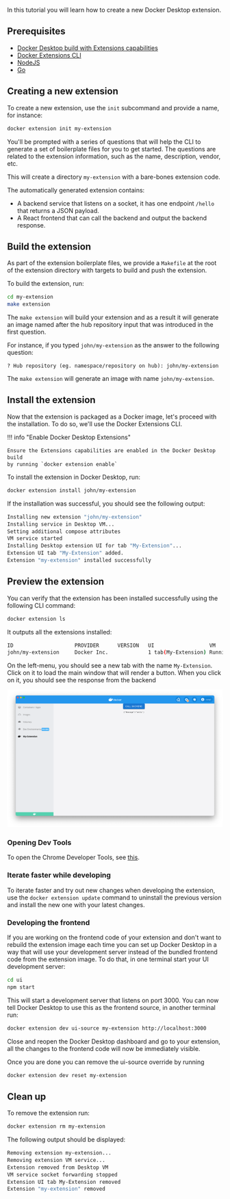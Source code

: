 In this tutorial you will learn how to create a new Docker Desktop extension.

## Prerequisites

- [Docker Desktop build with Extensions capabilities](https://github.com/docker/extensions-sdk/releases/)
- [Docker Extensions CLI](https://github.com/docker/extensions-sdk/releases/)
- [NodeJS](https://nodejs.org)
- [Go](https://go.dev/dl/)

## Creating a new extension

To create a new extension, use the `init` subcommand and provide a name, for instance:

```bash
docker extension init my-extension
```

You'll be prompted with a series of questions that will help the CLI to generate a set of boilerplate files for you to get started. The questions are related to the extension information, such as the name, description, vendor, etc.

This will create a directory `my-extension` with a bare-bones extension code.

The automatically generated extension contains:

- A backend service that listens on a socket, it has one endpoint `/hello` that returns
  a JSON payload.
- A React frontend that can call the backend and output the backend response.

## Build the extension

As part of the extension boilerplate files, we provide a `Makefile` at the root of the extension directory with targets to build and push the extension.

To build the extension, run:

```bash
cd my-extension
make extension
```

The `make extension` will build your extension and as a result it will generate an image named after the hub repository input that was introduced in the first question.

For instance, if you typed `john/my-extension` as the answer to the following question:

```
? Hub repository (eg. namespace/repository on hub): john/my-extension
```

The `make extension` will generate an image with name `john/my-extension`.

## Install the extension

Now that the extension is packaged as a Docker image, let's proceed with the
installation. To do so, we'll use the Docker Extensions CLI.

!!! info "Enable Docker Desktop Extensions"

    Ensure the Extensions capabilities are enabled in the Docker Desktop build
    by running `docker extension enable`

To install the extension in Docker Desktop, run:

```bash
docker extension install john/my-extension
```

If the installation was successful, you should see the following output:

```bash
Installing new extension "john/my-extension"
Installing service in Desktop VM...
Setting additional compose attributes
VM service started
Installing Desktop extension UI for tab "My-Extension"...
Extension UI tab "My-Extension" added.
Extension "my-extension" installed successfully
```

## Preview the extension

You can verify that the extension has been installed successfully using the
following CLI command:

```bash
docker extension ls
```

It outputs all the extensions installed:

```bash
ID                    PROVIDER      VERSION   UI                  VM          HOST
john/my-extension     Docker Inc.             1 tab(My-Extension) Running(1)  -
```

On the left-menu, you should see a new tab with the name `My-Extension`. Click
on it to load the main window that will render a button. When you click on it,
you should see the response from the backend

![UI Extension](images/initialized-extension.png)

### Opening Dev Tools

To open the Chrome Developer Tools, see [this](../../dev/overview).

### Iterate faster while developing

To iterate faster and try out new changes when developing the extension, use the `docker extension update` command to uninstall the previous version and install the new one with your latest changes.

### Developing the frontend

If you are working on the frontend code of your extension and don't want to
rebuild the extension image each time you can set up Docker Desktop in a way
that will use your development server instead of the bundled frontend code from
the extension image. To do that, in one terminal start your UI development
server:

```bash
cd ui
npm start
```

This will start a development server that listens on port 3000. You can now tell
Docker Desktop to use this as the frontend source, in another terminal run:

```bash
docker extension dev ui-source my-extension http://localhost:3000
```

Close and reopen the Docker Desktop dashboard and go to your extension, all the
changes to the frontend code will now be immediately visible.

Once you are done you can remove the ui-source override by running

```bash
docker extension dev reset my-extension
```

## Clean up

To remove the extension run:

```bash
docker extension rm my-extension
```

The following output should be displayed:

```bash
Removing extension my-extension...
Removing extension VM service...
Extension removed from Desktop VM
VM service socket forwarding stopped
Extension UI tab My-Extension removed
Extension "my-extension" removed
```
